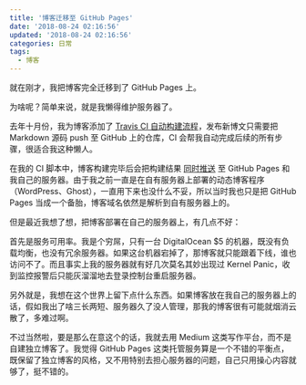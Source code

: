 ```yaml
---
title: '博客迁移至 GitHub Pages'
date: '2018-08-24 02:16:56'
updated: '2018-08-24 02:16:56'
categories: 日常
tags:
  - 博客
---
```


就在刚才，我把博客完全迁移到了 GitHub Pages 上。

为啥呢？简单来说，就是我懒得维护服务器了。

去年十月份，我为博客添加了 [Travis CI 自动构建流程](https://blessing.studio/deploy-hexo-blog-automatically-with-travis-ci/)，发布新博文只需要把 Markdown 源码 push 至 GitHub 上的仓库，CI 会帮我自动完成后续的所有步骤，很适合我这种懒人。

在我的 CI 脚本中，博客构建完毕后会把构建结果 [同时推送](https://github.com/printempw/printempw.github.io/blob/source/.travis/deploy.sh#L19) 至 GitHub Pages 和我自己的服务器。由于我之前一直是在自有服务器上部署的动态博客程序（WordPress、Ghost），一直用下来也没什么不妥，所以当时我也只是把 GitHub Pages 当成一个备胎，博客域名依然是解析到自有服务器上的。

但是最近我想了想，把博客部署在自己的服务器上，有几点不好：

首先是服务可用率。我是个穷屌，只有一台 DigitalOcean $5 的机器，既没有负载均衡，也没有冗余服务器。如果这台机器宕掉了，那博客就只能跟着下线，谁也访问不了。而且事实上我的服务器就有好几次莫名其妙出现过 Kernel Panic，收到监控报警后只能灰溜溜地去登录控制台重启服务器。

另外就是，我想在这个世界上留下点什么东西。如果博客放在我自己的服务器上的话，假如我出了啥三长两短、服务器久了没人管理，那我的博客很有可能就烟消云散了，多难过啊。

不过当然啦，要是那么在意这个的话，我就去用 Medium 这类写作平台，而不是自建独立博客了。我觉得 GitHub Pages 这类托管服务算是一个不错的平衡点，既保留了独立博客的风格，又不用特别去担心服务器的问题，自己只用操心内容就够了，挺不错的。

